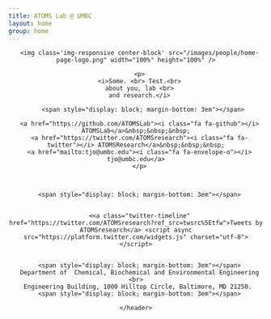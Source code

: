```yaml
---
title: ATOMS Lab @ UMBC
layout: home
group: home
---
```


<div class='container'>
    <header class="masthead text-center">

      <img class='img-responsive center-block' src="/images/people/home-page-logo.png" width="100%" height="100%" />

      <p>
      <i>Some. <br> Test.<br>
      about you, lab <br>
      and research.</i>

        <span style="display: block; margin-bottom: 3em"></span>

      <a href="https://github.com/ATOMSLab"><i class="fa fa-github"></i> ATOMSLab</a>&nbsp;&nbsp;&nbsp;
      <a href="https://twitter.com/ATOMSresearch"><i class="fa fa-twitter"></i> ATOMSResearch</a>&nbsp;&nbsp;&nbsp;
      <a href="mailto:tjo@umbc.edu"><i class="fa fa-envelope-o"></i> tjo@umbc.edu</a>
      </p>



      <span style="display: block; margin-bottom: 3em"></span>


      <<a class="twitter-timeline" href="https://twitter.com/ATOMSresearch?ref_src=twsrc%5Etfw">Tweets by ATOMSresearch</a> <script async src="https://platform.twitter.com/widgets.js" charset="utf-8"></script>


      <span style="display: block; margin-bottom: 3em"></span>
      Department of  Chemical, Biochemical and Environmental Engineering <br>
      Engineering Building, 1000 Hilltop Circle, Baltimore, MD 21250. 
      <span style="display: block; margin-bottom: 3em"></span>

    </header>
</div>

